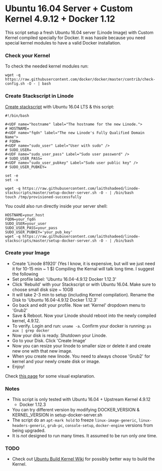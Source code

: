 # Ubuntu 16.04 Server + Custom Kernel 4.9.12 + Docker 1.12

This script setup a fresh Ubuntu 16.04 server (Linode Image) with Custom Kernel
compiled specially for Docker. It was hassle because you need special
kernel modules to have a valid Docker installation.

### Check your Kernel

To check the needed kernel modules run:

```
wget -q https://raw.githubusercontent.com/docker/docker/master/contrib/check-config.sh -O - | bash
```

### Create Stackscript in Linode

[Create stackscript](https://www.linode.com/docs/platform/stackscripts) with Ubuntu 16.04 LTS & this script:

```
#!/bin/bash

#<UDF name="hostname" label="The hostname for the new Linode.">
# HOSTNAME=
#<UDF name="fqdn" label="The new Linode's Fully Qualified Domain Name">
# FQDN=
#<UDF name="sudo_user" Label="User with sudo" />
# SUDO_USER=
#<UDF name="sudo_user_pass" Label="Sudo user password" />
# SUDO_USER_PASS=
#<UDF name="sudo_user_pubkey" Label="Sudo user public key" />
# SUDO_USER_PUBKEY=

set -e
set -x

wget -q https://raw.githubusercontent.com/laithshadeed/linode-stackscripts/master/setup-docker-server.sh -O - | /bin/bash
touch /tmp/provisioned-successfully
```

You could also run directly inside your server shell:

```
HOSTNAME=your_host
FQDN=your_fqdn
SUDO_USER=your_user
SUDO_USER_PASS=your_pass
SUDO_USER_PUBKEY='your_pub_key'
wget -q https://raw.githubusercontent.com/laithshadeed/linode-stackscripts/master/setup-docker-server.sh -O - | /bin/bash
```
### Create your Image

* Create 'Linode 81920' (Yes I know, it is expensive, but will we just need it for 10-15 min ~ 1 $)
Compiling the Kernal will talk long time. I suggest the following
* Set profile label: 'Ubuntu 16.04-4.9.12 Docker 1.12.3'
* Click 'Rebuild' with your Stackscript or with Ubuntu 16.04. Make sure to choose small disk size ~ 10GB
* It will take 2-3 min to setup (including Kernel compilation). Rename the Disk to 'Ubuntu 16.04-4.9.12 Docker 1.12.3'
* Go back and edit your profile. Now set 'Kernel' dropdown menu to 'Grub2'
* Save & Reboot. Now your Linode should reboot into the newly compiled kernel, 4.9.12.
* To verify. Login and run: `uname -a`. Confirm your docker is running: `ps aux | grep docker`
* Now your disk is ready. Shutdown your Linode.
* Go to your Disk. Click 'Create Image'
* Now you can resize your linode to smaller size or delete it and create new one with that new image.
* When you create new linode. You need to always choose 'Grub2' for kernel and your newly create disk or image.
* Enjoy!

Check [this page](https://www.linode.com/docs/tools-reference/custom-kernels-distros/custom-compiled-kernel-debian-ubuntu)
for some visual explanation.

### Notes

* This script is only tested with Ubuntu 16.04 + Upstream Kernel 4.9.12
  + Docker 1.12.3
* You can try different version by modifying DOCKER_VERSION &
  KERNEL_VERSION in setup-docker-server.sh
* The script do an `apt-mark hold` to freeze `linux-image-generic`, `linux-headers-generic`,
  `grub-pc`, `console-setup`, `docker-engine` versions from being upgraded.
* It is *not* designed to run many times. It assumed to be run only
  *one* time.

### TODO
* Check out [Ubuntu Build Kernel
  Wiki](https://wiki.ubuntu.com/Kernel/BuildYourOwnKernel) for possibly
better way to build the Kernel.
